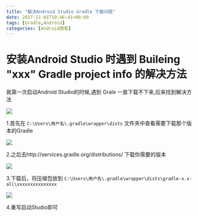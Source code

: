 ```yaml
---
title: "解决Android Studio Gradle 下载问题"
date: 2017-11-01T19:46:41+08:00
tags: [Gradle,Android]
categories: [Android随笔]
---
```


# 安装Android Studio 时遇到  Buileing "xxx" Gradle project info 的解决方法

我第一次启动Android Studio的时候,遇到 Grale 一直下载不下来,后来找到解决方法

![](http://oz2u8kxpt.bkt.clouddn.com/17-11-8/13064844.jpg)


 1.首先在 `C:\Users\用户名\.gradle\wrapper\dists` 文件夹中查看需要下载那个版本的Gradle

 ![](http://oz2u8kxpt.bkt.clouddn.com/17-11-8/96791930.jpg)

 2.之后去http://services.gradle.org/distributions/  下载你需要的版本

![](http://oz2u8kxpt.bkt.clouddn.com/17-11-8/92690676.jpg)

 3.下载后，将压缩包放到  `C:\Users\用户名\.gradle\wrapper\dists\gradle-x.x-all\xxxxxxxxxxxxxxx`

  ![](http://oz2u8kxpt.bkt.clouddn.com/17-11-8/25946414.jpg)

 4.重写启动Studio即可
